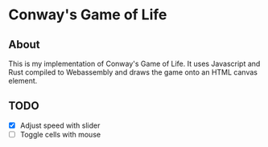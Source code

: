 # Conway's Game of Life
## About
This is my implementation of Conway's Game of Life. It uses Javascript and
Rust compiled to Webassembly and draws the game onto an HTML canvas element.
## TODO
- [x] Adjust speed with slider
- [ ] Toggle cells with mouse
